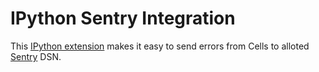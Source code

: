 IPython Sentry Integration
===========================

This [IPython extension](https://ipython.readthedocs.io/en/stable/config/extensions/index.html) makes it easy to send errors from Cells to alloted [Sentry](
https://sentry.io/) DSN.
